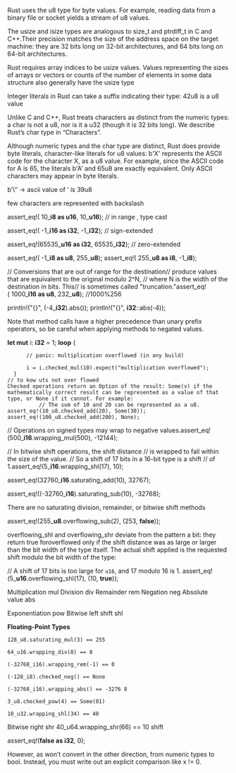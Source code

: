 Rust uses the u8 type for byte values. For example, reading data from a binary file or socket yields a stream of u8 values.

The usize and isize types are analogous to size_t and ptrdiff_t in C and C++.Their precision matches the size of the address space on the target machine: they are 32 bits long on 32-bit architectures, and 64 bits long on 64-bit architectures.

Rust requires array indices to be usize values. Values representing the sizes of arrays or vectors or counts of the number of elements in some data structure also generally have the usize type

Integer literals in Rust can take a suffix indicating their type: 42u8 is a u8 value

Unlike C and C++, Rust treats characters as distinct from the numeric types: a char is not a u8, nor is it a u32 (though it is 32 bits long). We describe Rust’s char type in “Characters”.

Although numeric types and the char type are distinct, Rust does provide byte literals, character-like literals for u8 values: b'X' represents the ASCII code for the character X, as a u8 value. For example, since the ASCII code for A is 65, the literals b'A' and 65u8 are exactly equivalent. Only ASCII characters may appear in byte literals.

b’\’’ → ascii value of ‘ is 39u8

few characters are represented with backslash

assert_eq!( 10_**i8 as u16**, 10_**u16**); // in range , type cast

assert_eq!( -1_**i16 as i32**, -1_**i32**); // sign-extended 

assert_eq!(65535_**u16 as i32**, 65535_**i32**); // zero-extended

assert_eq!( -1_**i8 as u8**, 255_**u8**); assert_eq!( 255_**u8 as i8**, -1_**i8**);

// Conversions that are out of range for the destination// produce values that are equivalent to the original modulo 2^N, // where N is the width of the destination in bits. This// is sometimes called "truncation."assert_eq!( 1000_**i16 as u8**, 232_**u8**); //1000%256

println!("{}", (-4_**i32**).abs()); println!("{}", **i32**::abs(-4));

Note that method calls have a higher precedence than unary prefix operators, so be careful when applying methods to negated values.

**let mut** i: **i32** = 1; **loop** {

```
      // panic: multiplication overflowed (in any build)

```

```
      i = i.checked_mul(10).expect("multiplication overflowed");
  }
// to kow uts not over flowed
Checked operations return an Option of the result: Some(v) if the mathematically correct result can be represented as a value of that type, or None if it cannot. For example:
          // The sum of 10 and 20 can be represented as a u8.
assert_eq!(10_u8.checked_add(20), Some(30));
assert_eq!(100_u8.checked_add(200), None);

```

// Operations on signed types may wrap to negative values.assert_eq!(500_**i16**.wrapping_mul(500), -12144);

// In bitwise shift operations, the shift distance // is wrapped to fall within the size of the value. // So a shift of 17 bits in a 16-bit type is a shift // of 1.assert_eq!(5_**i16**.wrapping_shl(17), 10);

assert_eq!(32760_**i16**.saturating_add(10), 32767);

assert_eq!((-32760_**i16**).saturating_sub(10), -32768);

There are no saturating division, remainder, or bitwise shift methods

assert_eq!(255_**u8**.overflowing_sub(2), (253, **false**));

overflowing_shl and overflowing_shr deviate from the pattern a bit: they return true foroverflowed only if the shift distance was as large or larger than the bit width of the type itself. The actual shift applied is the requested shift modulo the bit width of the type:

// A shift of 17 bits is too large for `u16`, and 17 modulo 16 is 1. assert_eq!(5_**u16**.overflowing_shl(17), (10, **true**));

Multiplication mul Division div Remainder rem Negation neg Absolute value abs

Exponentiation pow Bitwise left shift shl

**Floating-Point Types**

`128_u8.saturating_mul(3) == 255`

`64_u16.wrapping_div(8) == 8`

`(-32768_i16).wrapping_rem(-1) == 0`

`(-128_i8).checked_neg() == None`

`(-32768_i16).wrapping_abs() == -3276
8`

`3_u8.checked_pow(4) == Some(81)`

`10_u32.wrapping_shl(34) == 40`

Bitwise right shr 40_u64.wrapping_shr(66) == 10 shift

assert_eq!(**false as i32**, 0);

However, as won’t convert in the other direction, from numeric types to bool. Instead, you must write out an explicit comparison like x != 0.
